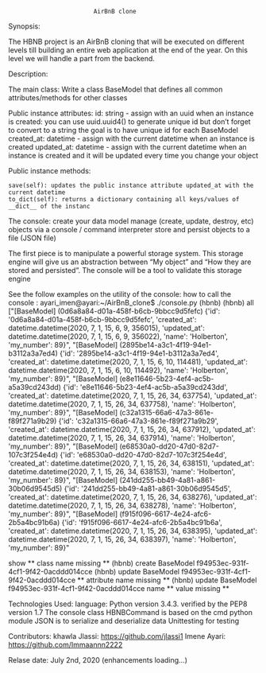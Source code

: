                             AirBnB clone
Synopsis:

The HBNB project is an AirBnB cloning that will be executed on different levels till building an entire web application at the end of the year.
On this level we will handle a part from the backend.

Description:

The main class:
Write a class BaseModel that defines all common attributes/methods for other classes

Public instance attributes: 
    id: string - assign with an uuid when an instance is created:
        you can use uuid.uuid4() to generate unique id but don’t forget to convert to a string
        the goal is to have unique id for each BaseModel
    created_at: datetime - assign with the current datetime when an instance is created
    updated_at: datetime - assign with the current datetime when an instance is created and it will be updated every time you change your object

Public instance methods:

    save(self): updates the public instance attribute updated_at with the current datetime
    to_dict(self): returns a dictionary containing all keys/values of __dict__ of the instanc
The console:
 create your data model
 manage (create, update, destroy, etc) objects via a console / command interpreter
 store and persist objects to a file (JSON file)

The first piece is to manipulate a powerful storage system. This storage engine will give us an abstraction between “My object” and “How they are stored and persisted”.
The console will be a tool to validate this storage engine


See the follow examples on the utility of the console:
how to call the console : 
ayari_imen@ayari:~/AirBnB_clone$ ./console.py 
(hbnb) 
(hbnb) all
["[BaseModel] (0d6a8a84-d01a-458f-b6cb-9bbcc9d5fefc) {'id': '0d6a8a84-d01a-458f-b6cb-9bbcc9d5fefc', 'created_at': datetime.datetime(2020, 7, 1, 15, 6, 9, 356015), 'updated_at': datetime.datetime(2020, 7, 1, 15, 6, 9, 356022), 'name': 'Holberton', 'my_number': 89}", "[BaseModel] (2895be14-a3c1-4f19-94e1-b3112a3a7ed4) {'id': '2895be14-a3c1-4f19-94e1-b3112a3a7ed4', 'created_at': datetime.datetime(2020, 7, 1, 15, 6, 10, 114481), 'updated_at': datetime.datetime(2020, 7, 1, 15, 6, 10, 114492), 'name': 'Holberton', 'my_number': 89}", "[BaseModel] (e8e11646-5b23-4ef4-ac5b-a5a39cd243dd) {'id': 'e8e11646-5b23-4ef4-ac5b-a5a39cd243dd', 'created_at': datetime.datetime(2020, 7, 1, 15, 26, 34, 637754), 'updated_at': datetime.datetime(2020, 7, 1, 15, 26, 34, 637758), 'name': 'Holberton', 'my_number': 89}", "[BaseModel] (c32a1315-66a6-47a3-861e-f89f271a9b29) {'id': 'c32a1315-66a6-47a3-861e-f89f271a9b29', 'created_at': datetime.datetime(2020, 7, 1, 15, 26, 34, 637912), 'updated_at': datetime.datetime(2020, 7, 1, 15, 26, 34, 637914), 'name': 'Holberton', 'my_number': 89}", "[BaseModel] (e68530a0-dd20-47d0-82d7-107c3f254e4d) {'id': 'e68530a0-dd20-47d0-82d7-107c3f254e4d', 'created_at': datetime.datetime(2020, 7, 1, 15, 26, 34, 638151), 'updated_at': datetime.datetime(2020, 7, 1, 15, 26, 34, 638153), 'name': 'Holberton', 'my_number': 89}", "[BaseModel] (241dd255-bb49-4a81-a861-30b06d9545d5) {'id': '241dd255-bb49-4a81-a861-30b06d9545d5', 'created_at': datetime.datetime(2020, 7, 1, 15, 26, 34, 638276), 'updated_at': datetime.datetime(2020, 7, 1, 15, 26, 34, 638278), 'name': 'Holberton', 'my_number': 89}", "[BaseModel] (f915f096-6617-4e24-afc6-2b5a4bc91b6a) {'id': 'f915f096-6617-4e24-afc6-2b5a4bc91b6a', 'created_at': datetime.datetime(2020, 7, 1, 15, 26, 34, 638395), 'updated_at': datetime.datetime(2020, 7, 1, 15, 26, 34, 638397), 'name': 'Holberton', 'my_number': 89}"

show
** class name missing **
(hbnb) create BaseModel 
f94953ec-931f-4cf1-9f42-0acddd014cce
(hbnb) update BaseModel f94953ec-931f-4cf1-9f42-0acddd014cce
** attribute name missing **
(hbnb) update BaseModel f94953ec-931f-4cf1-9f42-0acddd014cce name
** value missing **




Technologies Used:
 language: Python version 3.4.3.
 verified by the PEP8 version 1.7
 The console class HBNBCommand is based on the cmd python module
 JSON is to serialize and deserialize data
 Unittesting for testing

Contributors:
khawla Jlassi: https://github.com/jlassi1
Imene Ayari: https://github.com/Immaannn2222

Relase date: July 2nd, 2020 (enhancements loading...)